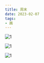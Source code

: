 ```yaml
---
title: 周末
date: 2023-02-07
tags:
- 画
---
```


![1](IMG_4941.jpg)


![1](IMG_4946.jpg)


![1](IMG_4949.jpg)